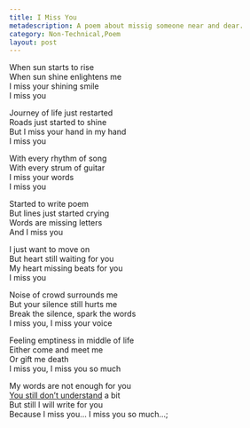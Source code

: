 ```yaml
---
title: I Miss You
metadescription: A poem about missig someone near and dear.
category: Non-Technical,Poem
layout: post
---
```


When sun starts to rise   
When sun shine enlightens me   
I miss your shining smile   
I miss you

Journey of life just restarted   
Roads just started to shine   
But I miss your hand in my hand   
I miss you

With every rhythm of song   
With every strum of guitar   
I miss your words   
I miss you

Started to write poem   
But lines just started crying   
Words are missing letters   
And I miss you

I just want to move on   
But heart still waiting for you   
My heart missing beats for you   
I miss you

Noise of crowd surrounds me   
But your silence still hurts me   
Break the silence, spark the words   
I miss you, I miss your voice

Feeling emptiness in middle of life   
Either come and meet me   
Or gift me death   
I miss you, I miss you so much


My words are not enough for you   
[You still don’t understand][5] a bit   
But still I will write for you   
Because I miss you… I miss you so much…;

[5]: http://kunjan.in/posts/you-never-understand